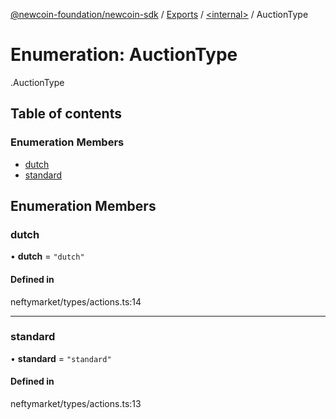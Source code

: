 [@newcoin-foundation/newcoin-sdk](../README.md) / [Exports](../modules.md) / [<internal\>](../modules/internal_.md) / AuctionType

# Enumeration: AuctionType

[<internal>](../modules/internal_.md).AuctionType

## Table of contents

### Enumeration Members

- [dutch](internal_.AuctionType.md#dutch)
- [standard](internal_.AuctionType.md#standard)

## Enumeration Members

### dutch

• **dutch** = ``"dutch"``

#### Defined in

neftymarket/types/actions.ts:14

___

### standard

• **standard** = ``"standard"``

#### Defined in

neftymarket/types/actions.ts:13
